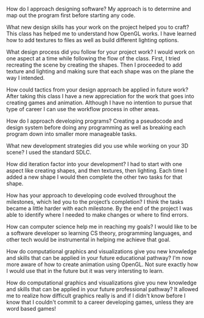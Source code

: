 How do I approach designing software?
My approach is to determine and map out the program first before starting any code. 

What new design skills has your work on the project helped you to craft?
This class has helped me to understand how OpenGL works.  I have learned how to add textures to files as well as build different lighting options.

What design process did you follow for your project work?
I would work on one aspect at a time while following the flow of the class.  First, I tried recreating the scene by creating the shapes.
Then I proceeded to add texture and lighting and making sure that each shape was on the plane the way I intended.

How could tactics from your design approach be applied in future work?
After taking this class I have a new appreciation for the work that goes into creating games and animation.  Although I have no intention
to pursue that type of career I can use the workflow process in other areas.

How do I approach developing programs?
Creating a pseudocode and design system before doing any programming as well as breaking each program down into smaller more manageable tasks.

What new development strategies did you use while working on your 3D scene?
I used the standard SDLC.

How did iteration factor into your development?
I had to start with one aspect like creating shapes, and then textures, then lighting.  Each time I added a new shape I would then complete the other two tasks for that shape.

How has your approach to developing code evolved throughout the milestones, which led you to the project’s completion?
I think the tasks became a little harder with each milestone.  By the end of the project I was able to identify where I needed to make changes or where to find errors.

How can computer science help me in reaching my goals?
I would like to be a software developer so learning CS theory, programming languages, and other tech would be instrumental in helping me achieve that goal.

How do computational graphics and visualizations give you new knowledge and skills that can be applied in your future educational pathway?
I'm now more aware of how to create animation using OpenGL.  Not sure exactly how I would use that in the future but it was very intersting to learn.

How do computational graphics and visualizations give you new knowledge and skills that can be applied in your future professional pathway?
It allowed me to realize how difficult graphics really is and if I didn't know before I know that I couldn't commit to a career developing games, unless they are word based games!
